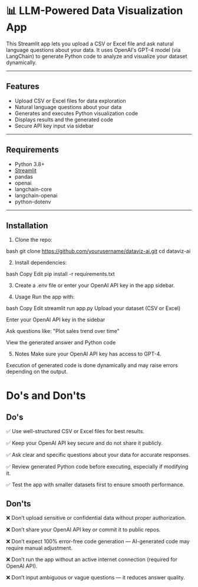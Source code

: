 # 📊 LLM-Powered Data Visualization App

This Streamlit app lets you upload a CSV or Excel file and ask natural language questions about your data. It uses OpenAI's GPT-4 model (via LangChain) to generate Python code to analyze and visualize your dataset dynamically.

---

## Features

- Upload CSV or Excel files for data exploration  
- Natural language questions about your data  
- Generates and executes Python visualization code  
- Displays results and the generated code  
- Secure API key input via sidebar  

---

## Requirements

- Python 3.8+  
- [Streamlit](https://streamlit.io/)  
- pandas  
- openai  
- langchain-core  
- langchain-openai  
- python-dotenv  

---

## Installation

1. Clone the repo:

bash
git clone https://github.com/yourusername/dataviz-ai.git
cd dataviz-ai

2. Install dependencies:

bash
Copy
Edit
pip install -r requirements.txt

3. Create a .env file or enter your OpenAI API key in the app sidebar.

4. Usage
Run the app with:

bash
Copy
Edit
streamlit run app.py
Upload your dataset (CSV or Excel)

Enter your OpenAI API key in the sidebar

Ask questions like: "Plot sales trend over time"

View the generated answer and Python code

5. Notes
Make sure your OpenAI API key has access to GPT-4.

Execution of generated code is done dynamically and may raise errors depending on the output.



# Do's and Don'ts

## Do's
✅ Use well-structured CSV or Excel files for best results.

✅ Keep your OpenAI API key secure and do not share it publicly.

✅ Ask clear and specific questions about your data for accurate responses.

✅ Review generated Python code before executing, especially if modifying it.

✅ Test the app with smaller datasets first to ensure smooth performance.

## Don'ts
❌ Don’t upload sensitive or confidential data without proper authorization.

❌ Don’t share your OpenAI API key or commit it to public repos.

❌ Don’t expect 100% error-free code generation — AI-generated code may require manual adjustment.

❌ Don’t run the app without an active internet connection (required for OpenAI API).

❌ Don’t input ambiguous or vague questions — it reduces answer quality.

